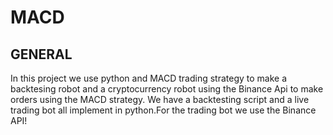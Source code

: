 # MACD

## GENERAL

In this project we use python and MACD trading strategy to make a backtesing robot and a cryptocurrency robot using the Binance Api to make orders using the MACD strategy.
We have a backtesting script and a live trading bot all implement in python.For the trading bot we use the Binance API!
